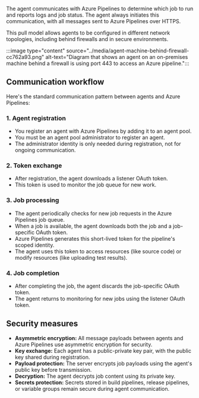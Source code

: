The agent communicates with Azure Pipelines to determine which job to run and reports logs and job status. The agent always initiates this communication, with all messages sent to Azure Pipelines over HTTPS.

This pull model allows agents to be configured in different network topologies, including behind firewalls and in secure environments.

:::image type="content" source="../media/agent-machine-behind-firewall-cc762a93.png" alt-text="Diagram that shows an agent on an on-premises machine behind a firewall is using port 443 to access an Azure pipeline.":::

## Communication workflow

Here's the standard communication pattern between agents and Azure Pipelines:

### 1. Agent registration

- You register an agent with Azure Pipelines by adding it to an agent pool.
- You must be an agent pool administrator to register an agent.
- The administrator identity is only needed during registration, not for ongoing communication.

### 2. Token exchange

- After registration, the agent downloads a listener OAuth token.
- This token is used to monitor the job queue for new work.

### 3. Job processing

- The agent periodically checks for new job requests in the Azure Pipelines job queue.
- When a job is available, the agent downloads both the job and a job-specific OAuth token.
- Azure Pipelines generates this short-lived token for the pipeline's scoped identity.
- The agent uses this token to access resources (like source code) or modify resources (like uploading test results).

### 4. Job completion

- After completing the job, the agent discards the job-specific OAuth token.
- The agent returns to monitoring for new jobs using the listener OAuth token.

## Security measures

- **Asymmetric encryption:** All message payloads between agents and Azure Pipelines use asymmetric encryption for security.
- **Key exchange:** Each agent has a public-private key pair, with the public key shared during registration.
- **Payload protection:** The server encrypts job payloads using the agent's public key before transmission.
- **Decryption:** The agent decrypts job content using its private key.
- **Secrets protection:** Secrets stored in build pipelines, release pipelines, or variable groups remain secure during agent communication.
